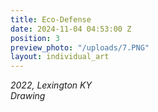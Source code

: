 ```yaml
---
title: Eco-Defense
date: 2024-11-04 04:53:00 Z
position: 3
preview_photo: "/uploads/7.PNG"
layout: individual_art
---
```


*2022, Lexington KY* <br> 
*Drawing* 